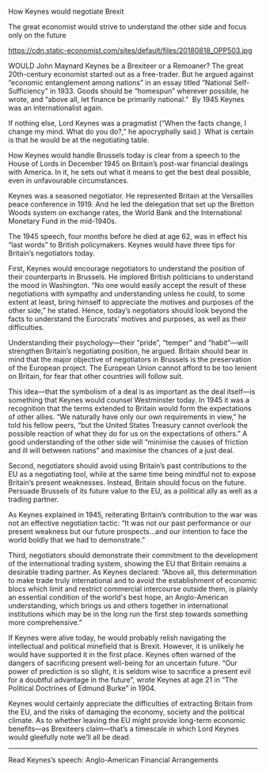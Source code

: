 How Keynes would negotiate Brexit

The great economist would strive to understand the other side and focus only on the future

https://cdn.static-economist.com/sites/default/files/20180818_OPP503.jpg

WOULD John Maynard Keynes be a Brexiteer or a Remoaner? The great 20th-century economist started out as a free-trader. But he argued against “economic entanglement among nations” in an essay titled “National Self-Sufficiency” in 1933. Goods should be “homespun” wherever possible, he wrote, and “above all, let finance be primarily national.”  By 1945 Keynes was an internationalist again.

If nothing else, Lord Keynes was a pragmatist (“When the facts change, I change my mind. What do you do?,” he apocryphally said.)  What is certain is that he would be at the negotiating table.

How Keynes would handle Brussels today is clear from a speech to the House of Lords in December 1945 on Britain’s post-war financial dealings with America. In it, he sets out what it means to get the best deal possible, even in unfavourable circumstances.

Keynes was a seasoned negotiator. He represented Britain at the Versailles peace conference in 1919. And he led the delegation that set up the Bretton Woods system on exchange rates, the World Bank and the International Monetary Fund in the mid-1940s.

The 1945 speech, four months before he died at age 62, was in effect his “last words” to British policymakers. Keynes would have three tips for Britain’s negotiators today.

First, Keynes would encourage negotiators to understand the position of their counterparts in Brussels. He implored British politicians to understand the mood in Washington. “No one would easily accept the result of these negotiations with sympathy and understanding unless he could, to some extent at least, bring himself to appreciate the motives and purposes of the other side,” he stated. Hence, today’s negotiators should look beyond the facts to understand the Eurocrats’ motives and purposes, as well as their difficulties.

Understanding their psychology—their “pride”, “temper” and “habit”—will strengthen Britain’s negotiating position, he argued. Britain should bear in mind that the major objective of negotiators in Brussels is the preservation of the European project. The European Union cannot afford to be too lenient on Britain, for fear that other countries will follow suit.

This idea—that the symbolism of a deal is as important as the deal itself—is something that Keynes would counsel Westminster today. In 1945 it was a recognition that the terms extended to Britain would form the expectations of other allies. “We naturally have only our own requirements in view,” he told his fellow peers, “but the United States Treasury cannot overlook the possible reaction of what they do for us on the expectations of others.” A good understanding of the other side will “minimise the causes of friction and ill will between nations” and maximise the chances of a just deal.

Second, negotiators should avoid using Britain’s past contributions to the EU as a negotiating tool, while at the same time being mindful not to expose Britain’s present weaknesses. Instead, Britain should focus on the future. Persuade Brussels of its future value to the EU, as a political ally as well as a trading partner.

As Keynes explained in 1945, reiterating Britain’s contribution to the war was not an effective negotiation tactic: “It was not our past performance or our present weakness but our future prospects…and our intention to face the world boldly that we had to demonstrate.”

Third, negotiators should demonstrate their commitment to the development of the international trading system, showing the EU that Britain remains a desirable trading partner. As Keynes declared: “Above all, this determination to make trade truly international and to avoid the establishment of economic blocs which limit and restrict commercial intercourse outside them, is plainly an essential condition of the world's best hope, an Anglo-American understanding, which brings us and others together in international institutions which may be in the long run the first step towards something more comprehensive.”

If Keynes were alive today, he would probably relish navigating the intellectual and political minefield that is Brexit. However, it is unlikely he would have supported it in the first place. Keynes often warned of the dangers of sacrificing present well-being for an uncertain future. “Our power of prediction is so slight, it is seldom wise to sacrifice a present evil for a doubtful advantage in the future”, wrote Keynes at age 21 in “The Political Doctrines of Edmund Burke” in 1904.

Keynes would certainly appreciate the difficulties of extracting Britain from the EU, and the risks of damaging the economy, society and the political climate. As to whether leaving the EU might provide long-term economic benefits—as Brexiteers claim—that’s a timescale in which Lord Keynes would gleefully note we’ll all be dead.

_____________

 Read Keynes’s speech:  Anglo-American Financial Arrangements  